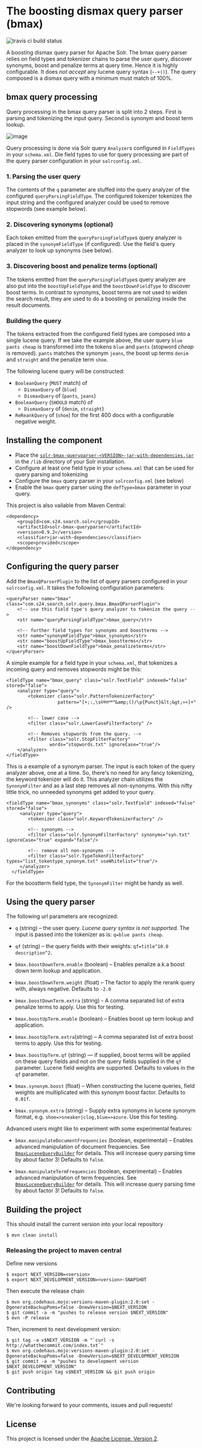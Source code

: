 The boosting dismax query parser (bmax)
==================

![travis ci build status](https://travis-ci.org/shopping24/solr-bmax-queryparser.png)

A boosting dismax query parser for Apache Solr. The bmax query parser relies on
field types and tokenizer chains to parse the user query, discover synonyms, boost 
and penalize terms at query time. Hence it is highly configurable. It does *not accept* any lucene query syntax (`~-+()`). The query composed is a dismax query with a minimum must match of 100%.

## bmax query processing

Query processing in the bmax query parser is split into 2 steps. First is parsing and tokenizing the input query. Second is synonym and boost term lookup.

![image](./bmax_queryparsing.png)

Query processing is done via Solr query `Analyzer`s configured in `FieldTypes` in your `schema.xml`. Die field types to use for query processing are part of the query parser configuration in your `solrconfig.xml`.

### 1. Parsing the user query

The contents of the `q` parameter are stuffed into the query analyzer of the configured `queryParsingFieldType`. The configured tokenizer tokenizes the input string and the configured analyzer could be used to remove stopwords (see example below).

### 2. Discovering synonyms (optional)

Each token emitted from the `queryParsingFieldType`s query analyzer is placed in the `synonymFieldType` (if configured). Use the field's query analyzer to look up synonyms (see below). 

### 3. Discovering boost and penalize terms (optional)

The tokens emitted from the `queryParsingFieldType`s query analyzer are also put into the `boostUpFieldType` and the `boostDownFieldType` to discover boost terms. In contrast to synonyms, boost terms are not used to widen the search result, they are used to do a boosting or penalizing inside the result documents.

### Building the query

The tokens extracted from the configured field types are composed into a single lucene query. If we take the example above, the user query `blue pants cheap` is transformed into the tokens `blue` and `pants` (stopword *cheap* is removed). `pants` matches the synonym `jeans`, the boost up terms `denim` and `straight` and the penalize term `shoe`.

The following lucene query will be constructed:

* `BooleanQuery` (`MUST` match) of
   * `DismaxQuery` of (`blue`)
   * `DismaxQuery` of (`pants`, `jeans`)
* `BooleanQuery` (`SHOULD` match) of
   * `DismaxQuery` of (`denim`, `straight`)
* `ReReankQuery` of (`shoe`) for the first 400 docs with a configurable negative weight.

## Installing the component

* Place the [`solr-bmax-queryparser-<VERSION>-jar-with-dependencies.jar`](https://github.com/shopping24/solr-bmax-queryparser/releases) in the `/lib` 
  directory of your Solr installation. 
* Configure at least one field type in your `schema.xml` that can be used for query parsing and tokenizing
* Configure the `bmax` query parser in your `solrconfig.xml` (see below)
* Enable the `bmax` query parser using the `defType=bmax` parameter in your query.

This project is also vailable from Maven Central:

    <dependency>
        <groupId>com.s24.search.solr</groupId>
        <artifactId>solr-bmax-queryparser</artifactId>
        <version>0.9.2</version>
        <classifier>jar-with-dependencies</classifier>
        <scope>provided</scope>
    </dependency>


## Configuring the query parser

Add the `BmaxQParserPlugin` to the list of query parsers configured in your `solrconfig.xml`. It takes the following configuration parameters:

    <queryParser name="bmax" class="com.s24.search.solr.query.bmax.BmaxQParserPlugin">
        <!-- use this field type's query analyzer to tokenize the query -->
        <str name="queryParsingFieldType">bmax_query</str>

        <!-- further field types for synonyms and boostterms -->
        <str name="synonymFieldType">bmax_synonyms</str>
        <str name="boostUpFieldType">bmax_boostterms</str>
        <str name="boostDownFieldType">bmax_penalizeterms</str>
    </queryParser>
 
A simple example for a field type in your `schema.xml`, that tokenizes a incoming query and removes stopwords might be this:

    <fieldType name="bmax_query" class="solr.TextField" indexed="false" stored="false">
        <analyzer type="query">
            <tokenizer class="solr.PatternTokenizerFactory" 
                       pattern="[+;:,\s©®℗℠™&amp;()/\p{Punct}&lt;&gt;»«]+" />
                                       
            <!-- lower case -->
            <filter class="solr.LowerCaseFilterFactory" />
            
            <!-- Removes stopwords from the query. -->
            <filter class="solr.StopFilterFactory" 
                    words="stopwords.txt" ignoreCase="true"/>
        </analyzer>
    </fieldType>

This is a example of a synonym parser. The input is each token of the query analyzer above, one at a time. So, there's no need for any fancy tokenizing, the keyword tokenizer will do it. This analyzer chain utilizes the `SynonymFilter` and as a last step removes all non-synonyms. With this nifty little trick, no unneeded synonyms get added to your query.

    <fieldType name="bmax_synonyms" class="solr.TextField" indexed="false" stored="false">
         <analyzer type="query">
            <tokenizer class="solr.KeywordTokenizerFactory" />
            
            <!-- synonyms -->
            <filter class="solr.SynonymFilterFactory" synonyms="syn.txt" ignoreCase="true" expand="false"/>

            <!-- remove all non-synonyms -->
            <filter class="solr.TypeTokenFilterFactory" types="list_tokentype_synonym.txt" useWhitelist="true"/>
         </analyzer>
      </fieldType>

For the boostterm field type, the `SynonymFilter` might be handy as well.

## Using the query parser

The following url parameters are recognized:

* `q` (string) – the user query. *Lucene query syntax is not supported.* The input is passed into the tokenizer as is: `q=blue pants cheap`.

* `qf` (string) – the query fields with their weights: `qf=title^10.0 description^2`.

* `bmax.boostDownTerm.enable` (boolean) – Enables penalize a.k.a boost down term lookup and application.

* `bmax.boostDownTerm.weight` (float) – The factor to apply the rerank query with, always negative. Defaults to `-2.0`

* `bmax.boostDownTerm.extra` (string) - A comma separated list of extra penalize terms to apply. Use this for testing.

* `bmax.boostUpTerm.enable` (boolean) – Enables boost up term lookup and application. 

* `bmax.boostUpTerm.extra`(string) – A comma separated list of extra boost terms to apply. Use this for testing.
 
* `bmax.boostUpTerm.qf` (string) — if supplied, boost terms will be applied on these query fields and not on the query fields supplied in the `qf` parameter. Lucene field weights are supported. Defaults to values in the `qf` parameter.

* `bmax.synonym.boost` (float) – When constructing the lucene queries, field weights are multiplicated with this synonym boost factor. Defaults to `0.01f`.

* `bmax.synonym.extra` (string) – Supply extra synonyms in lucene synonym format, e.g. `shoe=>sneaker|clog,blue=>azure`. Use this for testing.

Advanced users might like to experiment with some experimental features:

* `bmax.manipulateDocumentFrequencies` (boolean, experimental) – Enables advanced manipulation of document frequencies. See [`BmaxLuceneQueryBuilder`](./src/main/java/com/s24/search/solr/query/bmax/BmaxLuceneQueryBuilder.java) for details. This will increase query parsing time by about factor 3! Defaults to `false`.

* `bmax.manipulateTermFrequencies` (boolean, experimental) – Enables advanced manipulation of term frequencies. See [`BmaxLuceneQueryBuilder`](./src/main/java/com/s24/search/solr/query/bmax/BmaxLuceneQueryBuilder.java) for details. This will increase query parsing time by about factor 3! Defaults to `false`.


## Building the project

This should install the current version into your local repository

    $ mvn clean install
    
### Releasing the project to maven central
    
Define new versions
    
    $ export NEXT_VERSION=<version>
    $ export NEXT_DEVELOPMENT_VERSION=<version>-SNAPSHOT

Then execute the release chain

    $ mvn org.codehaus.mojo:versions-maven-plugin:2.0:set -DgenerateBackupPoms=false -DnewVersion=$NEXT_VERSION
    $ git commit -a -m "pushes to release version $NEXT_VERSION"
    $ mvn -P release
    
Then, increment to next development version:
    
    $ git tag -a v$NEXT_VERSION -m "`curl -s http://whatthecommit.com/index.txt`"
    $ mvn org.codehaus.mojo:versions-maven-plugin:2.0:set -DgenerateBackupPoms=false -DnewVersion=$NEXT_DEVELOPMENT_VERSION
    $ git commit -a -m "pushes to development version $NEXT_DEVELOPMENT_VERSION"
    $ git push origin tag v$NEXT_VERSION && git push origin

## Contributing

We're looking forward to your comments, issues and pull requests!

## License

This project is licensed under the [Apache License, Version 2](http://www.apache.org/licenses/LICENSE-2.0.html).
